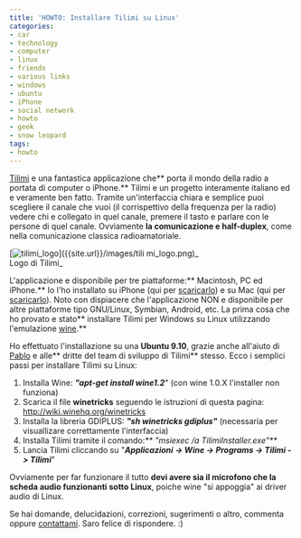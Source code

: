 ```yaml
---
title: 'HOWTO: Installare Tilimi su Linux'
categories:
- car
- technology
- computer
- linux
- friends
- various links
- windows
- ubuntu
- iPhone
- social network
- howto
- geek
- snow leopard
tags:
- howto
---
```

[Tilimi](http://tilimi.com) e una fantastica applicazione che** porta il mondo
della radio a portata di computer o iPhone.** Tilimi e un progetto interamente
italiano ed e veramente ben fatto. Tramite un'interfaccia chiara e semplice
puoi scegliere il canale che vuoi (il corrispettivo della frequenza per la
radio) vedere chi e collegato in quel canale, premere il tasto e parlare con
le persone di quel canale. Ovviamente **la comunicazione e half-duplex**, come
nella comunicazione classica radioamatoriale.

[![tilimi_logo]({{site.url}}/images/tilimi_logo.png)]({{site.url}}/images/tili
mi_logo.png)_  
Logo di Tilimi_

L'applicazione e disponibile per tre piattaforme:** Macintosh, PC ed iPhone.**
Io l'ho installato su iPhone (qui per
[scaricarlo](http://itunes.apple.com/it/app/tilimi/id300848480?mt=8)) e su Mac
(qui per [scaricarlo](http://tilimi.com)). Noto con dispiacere che
l'applicazione NON e disponibile per altre piattaforme tipo GNU/Linux,
Symbian, Android, etc. La prima cosa che ho provato e stato** installare
Tilimi per Windows su Linux utilizzando l'emulazione
[wine](http://www.winehq.org/).**

Ho effettuato l'installazione su una **Ubuntu 9.10**, grazie anche all'aiuto
di [Pablo](http://www.berbell.com/) e alle** dritte del team di sviluppo di
Tilimi** stesso. Ecco i semplici passi per installare Tilimi su Linux:

  1. Installa Wine: _**"apt-get install wine1.2**_" (con wine 1.0.X l'installer non funziona)
  2. Scarica il file **winetricks** seguendo le istruzioni di questa pagina: <http://wiki.winehq.org/winetricks>
  3. Installa la libreria GDIPLUS: _**"sh winetricks gdiplus"**_ (necessaria per visuallizare correttamente l'interfaccia)
  4. Installa Tilimi tramite il comando:_** "msiexec /a TilimiInstaller.exe"**_
  5. Lancia Tilimi cliccando su "**_Applicazioni -> Wine -> Programs -> Tilimi -> Tilimi_**"
  

  
Ovviamente per far funzionare il tutto **devi avere sia il microfono che la
scheda audio funzionanti sotto Linux**, poiche wine "si appoggia" ai driver
audio di Linux.

Se hai domande, delucidazioni, correzioni, sugerimenti o altro, commenta
oppure [contattami](http://www.diegor.it/chi-e-diegor/). Saro felice di
rispondere. :)

